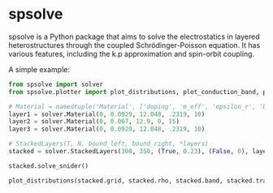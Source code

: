 # spsolve
spsolve is a Python package that aims to solve the electrostatics in layered heterostructures through the coupled Schrödinger-Poisson equation. It has various features, including the k.p approximation and spin-orbit coupling. 

A simple example:
```python
from spsolve import solver
from spsolve.plotter import plot_distributions, plot_conduction_band, plot_poisson

# Material = namedtuple('Material', ['doping', 'm_eff', 'epsilon_r', 'band_offset' 'L'])
layer1 = solver.Material(0, 0.0929, 12.048, .2319, 10)
layer2 = solver.Material(0, 0.067, 12.9, 0, 15)
layer3 = solver.Material(0, 0.0929, 12.048, .2319, 10)

# StackedLayers(T, N, bound_left, bound_right, *layers)
stacked = solver.StackedLayers(300, 350, (True, 0.23), (False, 0), layer1, layer2, layer3)

stacked.solve_snider()

plot_distributions(stacked.grid, stacked.rho, stacked.band, stacked.transverse_modes, stacked.energies)
```